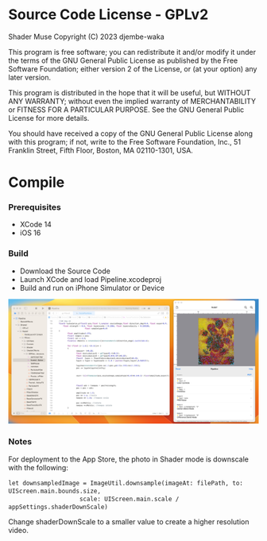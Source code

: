 # Source Code License - GPLv2

Shader Muse
Copyright (C) 2023 djembe-waka 

This program is free software; you can redistribute it and/or
modify it under the terms of the GNU General Public License
as published by the Free Software Foundation; either version 2
of the License, or (at your option) any later version.

This program is distributed in the hope that it will be useful,
but WITHOUT ANY WARRANTY; without even the implied warranty of
MERCHANTABILITY or FITNESS FOR A PARTICULAR PURPOSE.  See the
GNU General Public License for more details.

You should have received a copy of the GNU General Public License
along with this program; if not, write to the Free Software
Foundation, Inc., 51 Franklin Street, Fifth Floor, Boston, MA  02110-1301, USA.

# Compile

### Prerequisites

* XCode 14
* iOS 16

### Build

* Download the Source Code
* Launch XCode and load Pipeline.xcodeproj 
* Build and run on iPhone Simulator or Device

<img src=ShaderMuseCompile.jpg>

### Notes

For deployment to the App Store, the photo in Shader mode is downscale with the following:

```
let downsampledImage = ImageUtil.downsample(imageAt: filePath, to: UIScreen.main.bounds.size, 
					scale: UIScreen.main.scale / appSettings.shaderDownScale)
```

Change shaderDownScale to a smaller value to create a higher resolution video.

